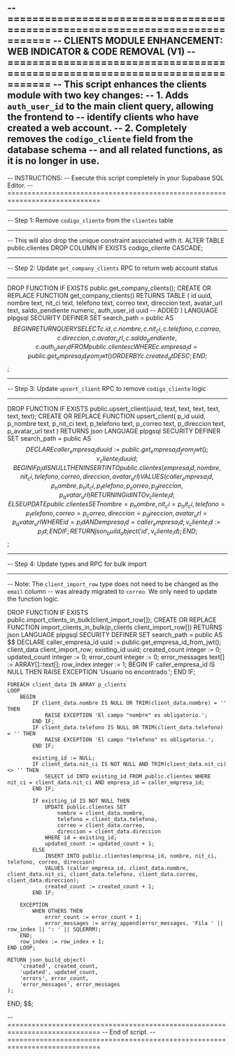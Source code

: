 -- =============================================================================
-- CLIENTS MODULE ENHANCEMENT: WEB INDICATOR & CODE REMOVAL (V1)
-- =============================================================================
-- This script enhances the clients module with two key changes:
-- 1. Adds `auth_user_id` to the main client query, allowing the frontend to
--    identify clients who have created a web account.
-- 2. Completely removes the `codigo_cliente` field from the database schema
--    and all related functions, as it is no longer in use.
--
-- INSTRUCTIONS:
-- Execute this script completely in your Supabase SQL Editor.
-- =============================================================================

-- -----------------------------------------------------------------------------
-- Step 1: Remove `codigo_cliente` from the `clientes` table
-- -----------------------------------------------------------------------------
-- This will also drop the unique constraint associated with it.
ALTER TABLE public.clientes DROP COLUMN IF EXISTS codigo_cliente CASCADE;


-- -----------------------------------------------------------------------------
-- Step 2: Update `get_company_clients` RPC to return web account status
-- -----------------------------------------------------------------------------
DROP FUNCTION IF EXISTS public.get_company_clients();
CREATE OR REPLACE FUNCTION get_company_clients()
RETURNS TABLE (
    id uuid,
    nombre text,
    nit_ci text,
    telefono text,
    correo text,
    direccion text,
    avatar_url text,
    saldo_pendiente numeric,
    auth_user_id uuid -- ADDED
)
LANGUAGE plpgsql
SECURITY DEFINER
SET search_path = public
AS $$
BEGIN
    RETURN QUERY
    SELECT
        c.id, c.nombre, c.nit_ci, c.telefono, c.correo, c.direccion, c.avatar_url, c.saldo_pendiente, c.auth_user_id
    FROM
        public.clientes c
    WHERE
        c.empresa_id = public.get_empresa_id_from_jwt()
    ORDER BY
        c.created_at DESC;
END;
$$;


-- -----------------------------------------------------------------------------
-- Step 3: Update `upsert_client` RPC to remove `codigo_cliente` logic
-- -----------------------------------------------------------------------------
DROP FUNCTION IF EXISTS public.upsert_client(uuid, text, text, text, text, text, text);
CREATE OR REPLACE FUNCTION upsert_client(
    p_id uuid, p_nombre text, p_nit_ci text, p_telefono text, p_correo text,
    p_direccion text, p_avatar_url text
) RETURNS json LANGUAGE plpgsql SECURITY DEFINER SET search_path = public AS $$
DECLARE
    caller_empresa_id uuid := public.get_empresa_id_from_jwt();
    v_cliente_id uuid;
BEGIN
    IF p_id IS NULL THEN
        INSERT INTO public.clientes(empresa_id, nombre, nit_ci, telefono, correo, direccion, avatar_url)
        VALUES (caller_empresa_id, p_nombre, p_nit_ci, p_telefono, p_correo, p_direccion, p_avatar_url)
        RETURNING id INTO v_cliente_id;
    ELSE
        UPDATE public.clientes SET nombre = p_nombre, nit_ci = p_nit_ci, telefono = p_telefono, correo = p_correo, direccion = p_direccion, avatar_url = p_avatar_url
        WHERE id = p_id AND empresa_id = caller_empresa_id;
        v_cliente_id := p_id;
    END IF;
    RETURN json_build_object('id', v_cliente_id);
END;
$$;


-- -----------------------------------------------------------------------------
-- Step 4: Update types and RPC for bulk import
-- -----------------------------------------------------------------------------
-- Note: The `client_import_row` type does not need to be changed as the `email` column
-- was already migrated to `correo`. We only need to update the function logic.

DROP FUNCTION IF EXISTS public.import_clients_in_bulk(client_import_row[]);
CREATE OR REPLACE FUNCTION import_clients_in_bulk(p_clients client_import_row[])
RETURNS json
LANGUAGE plpgsql
SECURITY DEFINER
SET search_path = public
AS $$
DECLARE
    caller_empresa_id uuid := public.get_empresa_id_from_jwt();
    client_data client_import_row;
    existing_id uuid;
    created_count integer := 0;
    updated_count integer := 0;
    error_count integer := 0;
    error_messages text[] := ARRAY[]::text[];
    row_index integer := 1;
BEGIN
    IF caller_empresa_id IS NULL THEN
        RAISE EXCEPTION 'Usuario no encontrado.';
    END IF;

    FOREACH client_data IN ARRAY p_clients
    LOOP
        BEGIN
            IF client_data.nombre IS NULL OR TRIM(client_data.nombre) = '' THEN
                RAISE EXCEPTION 'El campo "nombre" es obligatorio.';
            END IF;
            IF client_data.telefono IS NULL OR TRIM(client_data.telefono) = '' THEN
                RAISE EXCEPTION 'El campo "telefono" es obligatorio.';
            END IF;

            existing_id := NULL;
            IF client_data.nit_ci IS NOT NULL AND TRIM(client_data.nit_ci) <> '' THEN
                SELECT id INTO existing_id FROM public.clientes WHERE nit_ci = client_data.nit_ci AND empresa_id = caller_empresa_id;
            END IF;
            
            IF existing_id IS NOT NULL THEN
                UPDATE public.clientes SET
                    nombre = client_data.nombre,
                    telefono = client_data.telefono,
                    correo = client_data.correo,
                    direccion = client_data.direccion
                WHERE id = existing_id;
                updated_count := updated_count + 1;
            ELSE
                INSERT INTO public.clientes(empresa_id, nombre, nit_ci, telefono, correo, direccion)
                VALUES (caller_empresa_id, client_data.nombre, client_data.nit_ci, client_data.telefono, client_data.correo, client_data.direccion);
                created_count := created_count + 1;
            END IF;

        EXCEPTION
            WHEN OTHERS THEN
                error_count := error_count + 1;
                error_messages := array_append(error_messages, 'Fila ' || row_index || ': ' || SQLERRM);
        END;
        row_index := row_index + 1;
    END LOOP;

    RETURN json_build_object(
        'created', created_count,
        'updated', updated_count,
        'errors', error_count,
        'error_messages', error_messages
    );
END;
$$;


-- =============================================================================
-- End of script.
-- =============================================================================